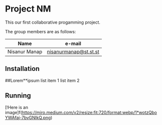 # Project NM

This our first collaborative progamming project.

The group members are as follows:

|Name|e-mail|
|-----|-----|
|Nisanur Manap| nisanurmanap@st.st.st|

## Installation

##Lorem**ipsum
list item 1
list item 2

## Running
[!Here is an image]f(https://miro.medium.com/v2/resize:fit:720/format:webp/1*wotzQboYWAfaj-7bvGNIkQ.png)
